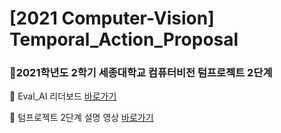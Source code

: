 # [2021 Computer-Vision] Temporal_Action_Proposal

### 📌2021학년도 2학기 세종대학교 컴퓨터비전 텀프로젝트 2단계

📍 Eval_AI 리더보드 [바로가기](http://203.250.148.129:3088/web/challenges/challenge-page/33/overview)

📍 텀프로젝트 2단계 설명 영상 [바로가기](https://youtu.be/O5-iMzRg3Qc)


